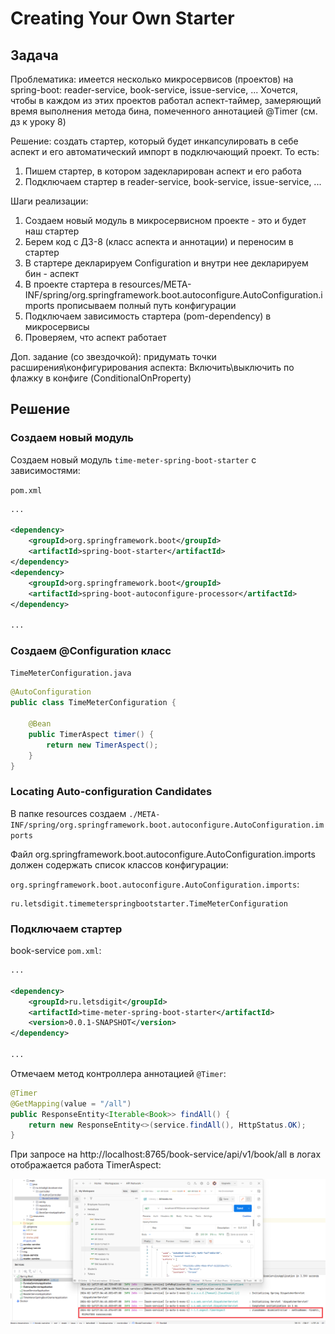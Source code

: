 # Creating Your Own Starter

## Задача

Проблематика: имеется несколько микросервисов (проектов) на spring-boot: reader-service, book-service, issue-service, ...
Хочется, чтобы в каждом из этих проектов работал аспект-таймер, замеряющий время выполнения метода бина, помеченного аннотацией @Timer (см. дз к уроку 8)

Решение: создать стартер, который будет инкапсулировать в себе аспект и его автоматический импорт в подключающий проект.
То есть:
1. Пишем стартер, в котором задекларирован аспект и его работа
2. Подключаем стартер в reader-service, book-service, issue-service, ...

Шаги реализации:
1. Создаем новый модуль в микросервисном проекте - это и будет наш стартер
2. Берем код с ДЗ-8 (класс аспекта и аннотации) и переносим в стартер
3. В стартере декларируем Configuration и внутри нее декларируем бин - аспект
4. В проекте стартера в resources/META-INF/spring/org.springframework.boot.autoconfigure.AutoConfiguration.imports прописываем полный путь конфигурации
5. Подключаем зависимость стартера (pom-dependency) в микросервисы
6. Проверяем, что аспект работает

Доп. задание (со звездочкой): придумать точки расширения\конфигурирования аспекта:
Включить\выключить по флажку в конфиге (ConditionalOnProperty)

## Решение

### Создаем новый модуль

Создаем новый модуль `time-meter-spring-boot-starter` с зависимостями:

`pom.xml`
```xml
...

<dependency>
    <groupId>org.springframework.boot</groupId>
    <artifactId>spring-boot-starter</artifactId>
</dependency>
<dependency>
    <groupId>org.springframework.boot</groupId>
    <artifactId>spring-boot-autoconfigure-processor</artifactId>
</dependency>

...
```

### Создаем @Configuration класс

`TimeMeterConfiguration.java`
```java
@AutoConfiguration
public class TimeMeterConfiguration {

    @Bean
    public TimerAspect timer() {
        return new TimerAspect();
    }
}
```

### Locating Auto-configuration Candidates

В папке resources создаем 
`./META-INF/spring/org.springframework.boot.autoconfigure.AutoConfiguration.imports`

Файл org.springframework.boot.autoconfigure.AutoConfiguration.imports должен содержать 
список классов конфигурации:

`org.springframework.boot.autoconfigure.AutoConfiguration.imports`:
```
ru.letsdigit.timemeterspringbootstarter.TimeMeterConfiguration
```

### Подключаем стартер

book-service `pom.xml`:
```xml
...

<dependency>
    <groupId>ru.letsdigit</groupId>
    <artifactId>time-meter-spring-boot-starter</artifactId>
    <version>0.0.1-SNAPSHOT</version>
</dependency>

...
```

Отмечаем метод контроллера аннотацией `@Timer`:
```java
@Timer
@GetMapping(value = "/all")
public ResponseEntity<Iterable<Book>> findAll() {
    return new ResponseEntity<>(service.findAll(), HttpStatus.OK);
}
```

При запросе на http://localhost:8765/book-service/api/v1/book/all в 
логах отображается работа TimerAspect:

![time logg](./img/book_req.png)